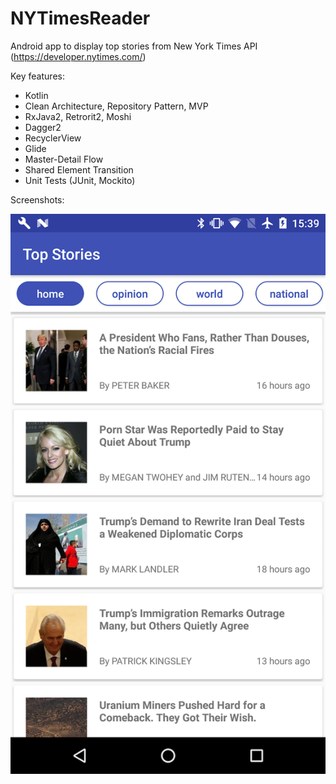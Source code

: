 # NYTimesReader

Android app to display top stories from New York Times API (https://developer.nytimes.com/)

Key features:
- Kotlin
- Clean Architecture, Repository Pattern, MVP
- RxJava2, Retrorit2, Moshi
- Dagger2
- RecyclerView
- Glide
- Master-Detail Flow
- Shared Element Transition
- Unit Tests (JUnit, Mockito)

Screenshots:

![Alt text](./screenshot.png)
